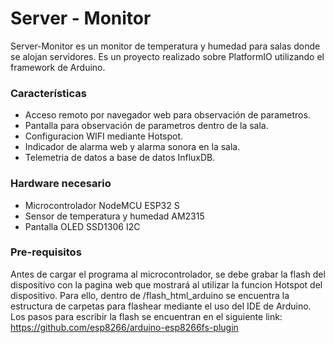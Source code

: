 # Server - Monitor

Server-Monitor es un monitor de temperatura y humedad para salas donde se alojan servidores. Es un proyecto realizado sobre PlatformIO utilizando el framework de Arduino.

### Características

- Acceso remoto por navegador web para observación de parametros.
- Pantalla para observación de parametros dentro de la sala.
- Configuracion WIFI mediante Hotspot.
- Indicador de alarma web y alarma sonora en la sala.
- Telemetria de datos a base de datos InfluxDB.

### Hardware necesario

- Microcontrolador NodeMCU ESP32 S
- Sensor de temperatura y humedad AM2315
- Pantalla OLED SSD1306 I2C

### Pre-requisitos

Antes de cargar el programa al microcontrolador, se debe grabar la flash del dispositivo con la pagina web que mostrará al utilizar la funcion Hotspot del dispositivo. Para ello, dentro de /flash_html_arduino se encuentra la estructura de carpetas para flashear mediante el uso del IDE de Arduino. Los pasos para escribir la flash se encuentran en el siguiente link: https://github.com/esp8266/arduino-esp8266fs-plugin


